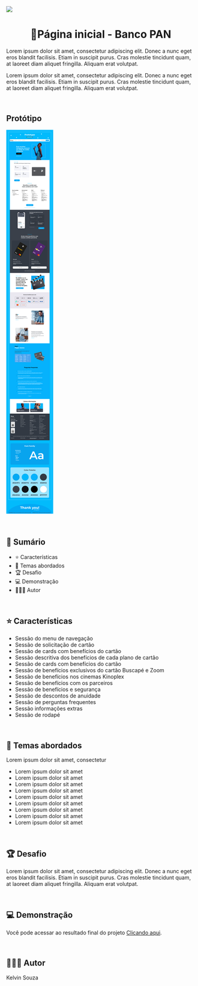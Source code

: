 <img src="https://img.shields.io/badge/Status do projeto:-Em andamento-cc7002">

<h1 align="center"> 📌Página inicial - Banco PAN</h1>

Lorem ipsum dolor sit amet, consectetur adipiscing elit. Donec a nunc eget eros blandit facilisis. Etiam in suscipit purus. Cras molestie tincidunt quam, at laoreet diam aliquet fringilla. Aliquam erat volutpat.

Lorem ipsum dolor sit amet, consectetur adipiscing elit. Donec a nunc eget eros blandit facilisis. Etiam in suscipit purus. Cras molestie tincidunt quam, at laoreet diam aliquet fringilla. Aliquam erat volutpat.

<br>

## Protótipo
![Screenshot](./src/img/images/prototype_banco_pan.png)

<br>

## 📎 **Sumário**
- ⭐ Características
- 📂 Temas abordados
- 🏆 Desafio
- 💻 Demonstração
- 🙋🏻‍♂️ Autor

<br>

## ⭐ **Características**

- Sessão do menu de navegação
- Sessão de solicitação de cartão
- Sessão de cards com benefícios do cartão
- Sessão descritiva dos benefícios de cada plano de cartão
- Sessão de cards com benefícios do cartão
- Sessão de benefícios exclusivos do cartão Buscapé e Zoom
- Sessão de benefícios nos cinemas Kinoplex
- Sessão de benefícios com os parceiros
- Sessão de benefícios e segurança
- Sessão de descontos de anuidade
- Sessão de perguntas frequentes
- Sessão informações extras
- Sessão de rodapé

<br>

## 📂 Temas abordados

Lorem ipsum dolor sit amet, consectetur

- Lorem ipsum dolor sit amet
- Lorem ipsum dolor sit amet
- Lorem ipsum dolor sit amet
- Lorem ipsum dolor sit amet
- Lorem ipsum dolor sit amet
- Lorem ipsum dolor sit amet
- Lorem ipsum dolor sit amet
- Lorem ipsum dolor sit amet
- Lorem ipsum dolor sit amet

<br>

## 🏆 Desafio
Lorem ipsum dolor sit amet, consectetur adipiscing elit. Donec a nunc eget eros blandit facilisis. Etiam in suscipit purus. Cras molestie tincidunt quam, at laoreet diam aliquet fringilla. Aliquam erat volutpat.

<br>

## 💻 Demonstração
Você pode acessar ao resultado final do projeto <a href="#">Clicando aqui</a>.

<br>

## 🙋🏻‍♂️ Autor

Kelvin Souza
